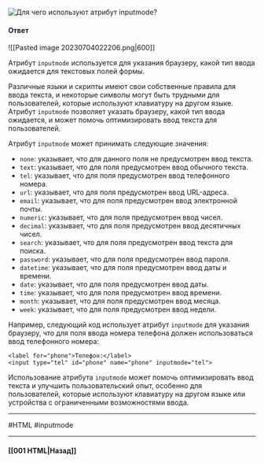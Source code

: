 ![Для чего используют атрибут `inputmode`?](https://youtu.be/trriSYNrHw4?t=512)

#### Ответ

![[Pasted image 20230704022206.png|600]]

Атрибут `inputmode` используется для указания браузеру, какой тип ввода ожидается для текстовых полей формы.

Различные языки и скрипты имеют свои собственные правила для ввода текста, и некоторые символы могут быть трудными для пользователей, которые используют клавиатуру на другом языке. Атрибут `inputmode` позволяет указать браузеру, какой тип ввода ожидается, и может помочь оптимизировать ввод текста для пользователей.

Атрибут `inputmode` может принимать следующие значения:

- `none`: указывает, что для данного поля не предусмотрен ввод текста.
- `text`: указывает, что для поля предусмотрен ввод обычного текста.
- `tel`: указывает, что для поля предусмотрен ввод телефонного номера.
- `url`: указывает, что для поля предусмотрен ввод URL-адреса.
- `email`: указывает, что для поля предусмотрен ввод электронной почты.
- `numeric`: указывает, что для поля предусмотрен ввод чисел.
- `decimal`: указывает, что для поля предусмотрен ввод десятичных чисел.
- `search`: указывает, что для поля предусмотрен ввод текста для поиска.
- `password`: указывает, что для поля предусмотрен ввод пароля.
- `datetime`: указывает, что для поля предусмотрен ввод даты и времени.
- `date`: указывает, что для поля предусмотрен ввод даты.
- `time`: указывает, что для поля предусмотрен ввод времени.
- `month`: указывает, что для поля предусмотрен ввод месяца.
- `week`: указывает, что для поля предусмотрен ввод недели.

Например, следующий код использует атрибут `inputmode` для указания браузеру, что для поля ввода номера телефона должен использоваться ввод телефонного номера:

```
<label for="phone">Телефон:</label>
<input type="tel" id="phone" name="phone" inputmode="tel">
```

Использование атрибута `inputmode` может помочь оптимизировать ввод текста и улучшить пользовательский опыт, особенно для пользователей, которые используют клавиатуру на другом языке или устройства с ограниченными возможностями ввода.

___
#HTML #inputmode

___

#### [[001 HTML|Назад]]